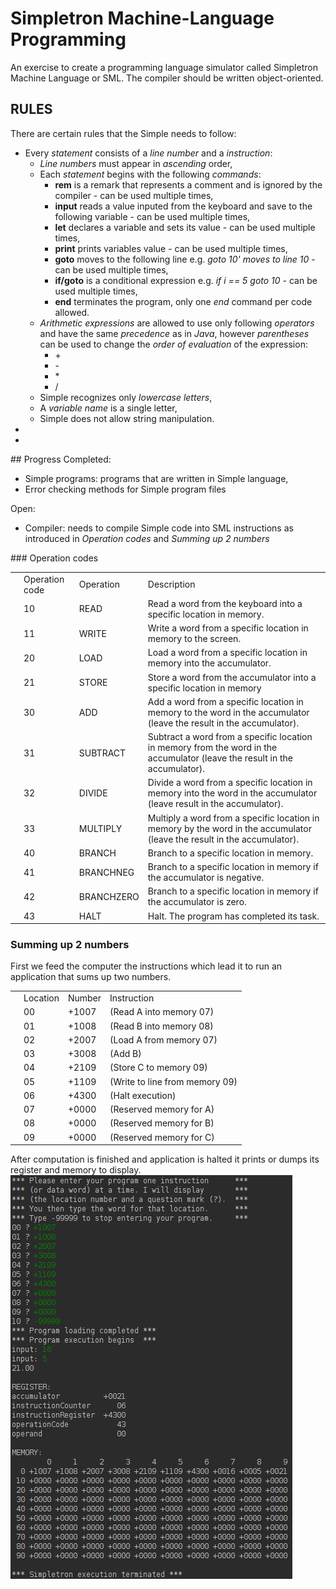# Simpletron Machine-Language Programming
An exercise to create a programming language simulator called Simpletron Machine Language or SML.
The compiler should be written object-oriented.
## RULES
There are certain rules that the Simple needs to follow:
<ul>
<li>Every <i>statement</i> consists of a <i>line number</i> and a <i>instruction</i>:
    <ul><li><i>Line numbers</i> must appear in <i>ascending</i> order,</li>
        <li>Each <i>statement</i> begins with the following <i>commands</i>:
            <ul>
                <li><b>rem</b> is a remark that represents a comment and is ignored by the compiler - can be used multiple times,</li>
                <li><b>input</b> reads a value inputed from the keyboard and save to the following variable - can be used multiple times,</li>
                <li><b>let</b> declares a variable and sets its value - can be used multiple times,</li>
                <li><b>print</b> prints variables value - can be used multiple times,</li>
                <li><b>goto</b> moves to the following line e.g. <i>goto 10' moves to line 10</i> - can be used multiple times,</li>
                <li><b>if/goto</b> is a conditional expression e.g. <i>if i == 5 goto 10</i> - can be used multiple times,</li>
                <li><b>end</b> terminates the program, only one <i>end</i> command per code allowed.</li>
            </ul>
        </li>
        <li><i>Arithmetic expressions</i> are allowed to use only following <i>operators</i> and have the same <i>precedence</i> as in <i>Java</i>, however <i>parentheses</i> can be used to change the <i>order of evaluation</i> of the expression:
            <ul>
                <li>+</li>
                <li>-</li>
                <li>*</li>
                <li>/</li>
            </ul>
        </li>
        <li>Simple recognizes only <i>lowercase letters</i>,</li>
        <li>A <i>variable name</i> is a single letter,</li>
        <li>Simple does not allow string manipulation.</li>
    </ul>
</li>
<li><li>
</ul>
## Progress
Completed:
<ul>
<li>Simple programs: programs that are written in Simple language,</li>
<li>Error checking methods for Simple program files</li>
</ul>
Open:
<ul>
<li>Compiler: needs to compile Simple code into SML instructions as introduced in <i>Operation codes</i> and <i>Summing up 2 numbers</i></li>
</ul>
### Operation codes
<table>
    <th>
        <td>Operation code</td>
        <td>Operation</td>
        <td>Description</td>
    </th>
    <tr>
        <td></td>
        <td>10</td>
        <td>READ</td>
        <td>Read a word from the keyboard into a specific location in memory.</td>
    </tr>
    <tr>
        <td></td>
        <td>11</td>
        <td>WRITE</td>
        <td>Write a word from a specific location in memory to the screen.</td>
    </tr>
    <tr>
        <td></td>
        <td>20</td>
        <td>LOAD</td>
        <td>Load a word from a specific location in memory into the accumulator.</td>
    </tr>
    <tr>
        <td></td>
        <td>21</td>
        <td>STORE</td>
        <td>Store a word from the accumulator into a specific location in memory</td>
    </tr>
    <tr>
        <td></td>
        <td>30</td>
        <td>ADD</td>
        <td>Add a word from a specific location in memory to the word in the accumulator (leave the result in the accumulator).</td>
    </tr>
    <tr>
        <td></td>
        <td>31</td>
        <td>SUBTRACT</td>
        <td>Subtract a word from a specific location in memory from the word in the accumulator (leave the result in the accumulator).</td>
    </tr>
    <tr>
        <td></td>
        <td>32</td>
        <td>DIVIDE</td>
        <td>Divide a word from a specific location in memory into the word in the accumulator (leave result in the accumulator).</td>
    </tr>
    <tr>
        <td></td>
        <td>33</td>
        <td>MULTIPLY</td>
        <td>Multiply a word from a specific location in memory by the word in the accumulator (leave the result in the accumulator).</td>
    </tr>
    <tr>
        <td></td>
        <td>40</td>
        <td>BRANCH</td>
        <td>Branch to a specific location in memory.</td>
    </tr>
    <tr>
        <td></td>
        <td>41</td>
        <td>BRANCHNEG</td>
        <td>Branch to a specific location in memory if the accumulator is negative.</td>
    </tr>
    <tr>
        <td></td>
        <td>42</td>
        <td>BRANCHZERO</td>
        <td>Branch to a specific location in memory if the accumulator is zero.</td>
    </tr>
    <tr>
        <td></td>
        <td>43</td>
        <td>HALT</td>
        <td>Halt. The program has completed its task.</td>
    </tr>
</table>

### Summing up 2 numbers
First we feed the computer the instructions which lead it to run an application that sums up two numbers.
<table>
    <th>
        <td>Location</td>
        <td>Number</td>
        <td>Instruction</td>
    </th>
    <tr>
        <td></td>
        <td>00</td>
        <td>+1007</td>
        <td>(Read A into memory 07)</td>
    </tr>
    <tr>
        <td></td>
        <td>01</td>
        <td>+1008</td>
        <td>(Read B into memory 08)</td>
    </tr>
    <tr>
        <td></td>
        <td>02</td>
        <td>+2007</td>
        <td>(Load A from memory 07)</td>
    </tr>
    <tr>
        <td></td>
        <td>03</td>
        <td>+3008</td>
        <td>(Add B)</td>
    </tr>
    <tr>
        <td></td>
        <td>04</td>
        <td>+2109</td>
        <td>(Store C to memory 09)</td>
    </tr>
    <tr>
        <td></td>
        <td>05</td>
        <td>+1109</td>
        <td>(Write to line from memory 09)</td>
    </tr>
    <tr>
        <td></td>
        <td>06</td>
        <td>+4300</td>
        <td>(Halt execution)</td>
    </tr>
    <tr>
        <td></td>
        <td>07</td>
        <td>+0000</td>
        <td>(Reserved memory for A)</td>
    </tr>
    <tr>
        <td></td>
        <td>08</td>
        <td>+0000</td>
        <td>(Reserved memory for B)</td>
    </tr>
    <tr>
        <td></td>
        <td>09</td>
        <td>+0000</td>
        <td>(Reserved memory for C)</td>
    </tr>
</table>

After computation is finished and application is halted it prints or dumps its register and memory to display.
![Simpletron](graphics/Simpletron.png)